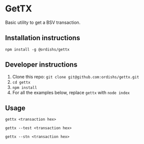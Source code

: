 # GetTX

Basic utility to get a BSV transaction.

## Installation instructions
`npm install -g @ordishs/gettx`


## Developer instructions

1. Clone this repo: `git clone git@github.com:ordishs/gettx.git`
2. `cd gettx`
3. `npm install`
4. For all the examples below, replace `gettx` with `node index`

## Usage

```gettx <transaction hex>```

```gettx --test <transaction hex>```

```gettx --stn <transaction hex>```
